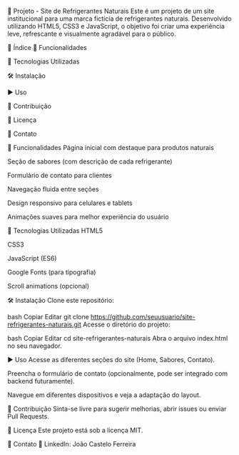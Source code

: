 🥤 Projeto - Site de Refrigerantes Naturais
Este é um projeto de um site institucional para uma marca fictícia de refrigerantes naturais.
Desenvolvido utilizando HTML5, CSS3 e JavaScript, o objetivo foi criar uma experiência leve, refrescante e visualmente agradável para o público.

📑 Índice
🎯 Funcionalidades

🚀 Tecnologias Utilizadas

🛠️ Instalação

▶️ Uso

🤝 Contribuição

📝 Licença

📎 Contato

🎯 Funcionalidades
Página inicial com destaque para produtos naturais

Seção de sabores (com descrição de cada refrigerante)

Formulário de contato para clientes

Navegação fluida entre seções

Design responsivo para celulares e tablets

Animações suaves para melhor experiência do usuário

🚀 Tecnologias Utilizadas
HTML5

CSS3

JavaScript (ES6)

Google Fonts (para tipografia)

Scroll animations (opcional)

🛠️ Instalação
Clone este repositório:

bash
Copiar
Editar
git clone https://github.com/seuusuario/site-refrigerantes-naturais.git
Acesse o diretório do projeto:

bash
Copiar
Editar
cd site-refrigerantes-naturais
Abra o arquivo index.html no seu navegador.

▶️ Uso
Acesse as diferentes seções do site (Home, Sabores, Contato).

Preencha o formulário de contato (opcionalmente, pode ser integrado com backend futuramente).

Navegue em diferentes dispositivos e veja a adaptação do layout.

🤝 Contribuição
Sinta-se livre para sugerir melhorias, abrir issues ou enviar Pull Requests.

📝 Licença
Este projeto está sob a licença MIT.

📎 Contato
🔗 LinkedIn: João Castelo Ferreira

